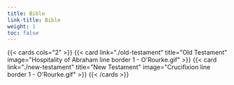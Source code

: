 ```yaml
---
title: Bible
link-title: Bible
weight: 1
toc: false
---
```


{{< cards cols="2" >}}
  {{< card link="./old-testament" title="Old Testament" image="Hospitality of Abraham line border 1 - O'Rourke.gif" >}}
  {{< card link="./new-testament" title="New Testament" image="Crucifixion line border 1 - O'Rourke.gif" >}}
{{< /cards >}}

